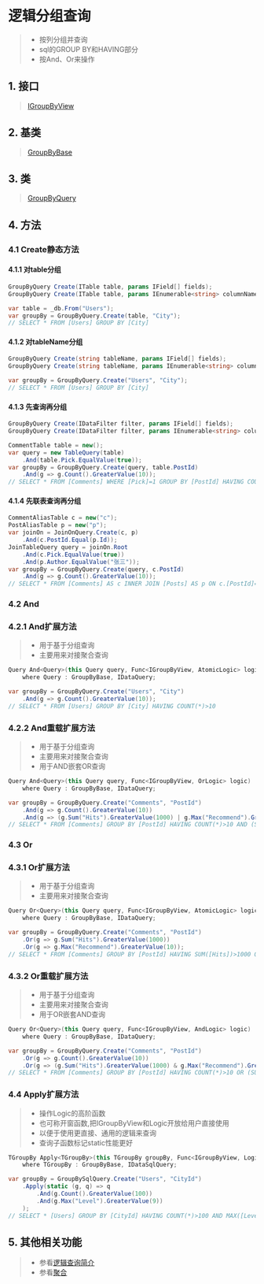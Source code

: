 # 逻辑分组查询
>* 按列分组并查询
>* sql的GROUP BY和HAVING部分
>* 按And、Or来操作

## 1. 接口
>[IGroupByView](xref:ShadowSql.Identifiers.IGroupByView)

## 2. 基类
>[GroupByBase](xref:ShadowSql.GroupBy.GroupByBase)

## 3. 类
>[GroupByQuery](/api/xref:ShadowSql.GroupBy.GroupByQuery)

## 4. 方法
### 4.1 Create静态方法
#### 4.1.1 对table分组 
```csharp
GroupByQuery Create(ITable table, params IField[] fields);
GroupByQuery Create(ITable table, params IEnumerable<string> columnNames);
```
```csharp
var table = _db.From("Users");
var groupBy = GroupByQuery.Create(table, "City");
// SELECT * FROM [Users] GROUP BY [City]
```

#### 4.1.2 对tableName分组 
```csharp
GroupByQuery Create(string tableName, params IField[] fields);
GroupByQuery Create(string tableName, params IEnumerable<string> columnNames);
```
```csharp
var groupBy = GroupByQuery.Create("Users", "City");
// SELECT * FROM [Users] GROUP BY [City]
```

#### 4.1.3 先查询再分组
```csharp
GroupByQuery Create(IDataFilter filter, params IField[] fields);
GroupByQuery Create(IDataFilter filter, params IEnumerable<string> columnNames);
```
```csharp
CommentTable table = new();
var query = new TableQuery(table)
    .And(table.Pick.EqualValue(true));
var groupBy = GroupByQuery.Create(query, table.PostId)
    .And(g => g.Count().GreaterValue(10));
// SELECT * FROM [Comments] WHERE [Pick]=1 GROUP BY [PostId] HAVING COUNT(*)>10
```

#### 4.1.4 先联表查询再分组
```csharp
CommentAliasTable c = new("c");
PostAliasTable p = new("p");
var joinOn = JoinOnQuery.Create(c, p)
    .And(c.PostId.Equal(p.Id));
JoinTableQuery query = joinOn.Root
    .And(c.Pick.EqualValue(true))
    .And(p.Author.EqualValue("张三"));
var groupBy = GroupByQuery.Create(query, c.PostId)
    .And(g => g.Count().GreaterValue(10));
// SELECT * FROM [Comments] AS c INNER JOIN [Posts] AS p ON c.[PostId]=p.[Id] WHERE c.[Pick]=1 AND p.[Author]='张三' GROUP BY c.[PostId] HAVING COUNT(*)>10
```

### 4.2 And
### 4.2.1 And扩展方法
>* 用于基于分组查询
>* 主要用来对接聚合查询
```csharp
Query And<Query>(this Query query, Func<IGroupByView, AtomicLogic> logic)
    where Query : GroupByBase, IDataQuery;
```
```csharp
var groupBy = GroupByQuery.Create("Users", "City")
    .And(g => g.Count().GreaterValue(10));
// SELECT * FROM [Users] GROUP BY [City] HAVING COUNT(*)>10
```

### 4.2.2 And重载扩展方法
>* 用于基于分组查询
>* 主要用来对接聚合查询
>* 用于AND嵌套OR查询
```csharp
Query And<Query>(this Query query, Func<IGroupByView, OrLogic> logic)
    where Query : GroupByBase, IDataQuery;
```
```csharp
var groupBy = GroupByQuery.Create("Comments", "PostId")
    .And(g => g.Count().GreaterValue(10))
    .And(g => (g.Sum("Hits").GreaterValue(1000) | g.Max("Recommend").GreaterValue(10)));
// SELECT * FROM [Comments] GROUP BY [PostId] HAVING COUNT(*)>10 AND (SUM([Hits])>1000 OR MAX([Recommend])>10)
```

### 4.3 Or
### 4.3.1 Or扩展方法
>* 用于基于分组查询
>* 主要用来对接聚合查询
```csharp
Query Or<Query>(this Query query, Func<IGroupByView, AtomicLogic> logic)
    where Query : GroupByBase, IDataQuery;
```
```csharp
var groupBy = GroupByQuery.Create("Comments", "PostId")
    .Or(g => g.Sum("Hits").GreaterValue(1000))
    .Or(g => g.Max("Recommend").GreaterValue(10));
// SELECT * FROM [Comments] GROUP BY [PostId] HAVING SUM([Hits])>1000 OR MAX([Recommend])>10
```

### 4.3.2 Or重载扩展方法
>* 用于基于分组查询
>* 主要用来对接聚合查询
>* 用于OR嵌套AND查询
```csharp
Query Or<Query>(this Query query, Func<IGroupByView, AndLogic> logic)
    where Query : GroupByBase, IDataQuery;
```
```csharp
var groupBy = GroupByQuery.Create("Comments", "PostId")
    .Or(g => g.Count().GreaterValue(10))
    .Or(g => (g.Sum("Hits").GreaterValue(1000) & g.Max("Recommend").GreaterValue(10)));
// SELECT * FROM [Comments] GROUP BY [PostId] HAVING COUNT(*)>10 OR (SUM([Hits])>1000 AND MAX([Recommend])>10)
```

### 4.4 Apply扩展方法
>* 操作Logic的高阶函数
>* 也可称开窗函数,把IGroupByView和Logic开放给用户直接使用
>* 以便于使用更直接、通用的逻辑来查询
>* 查询子函数标记static性能更好
```csharp
TGroupBy Apply<TGroupBy>(this TGroupBy groupBy, Func<IGroupByView, Logic, Logic> logic)
    where TGroupBy : GroupByBase, IDataSqlQuery;
```
```csharp
var groupBy = GroupBySqlQuery.Create("Users", "CityId")
    .Apply(static (g, q) => q
        .And(g.Count().GreaterValue(100))
        .And(g.Max("Level").GreaterValue(9))
    );
// SELECT * [Users] GROUP BY [CityId] HAVING COUNT(*)>100 AND MAX([Level])>9
```

## 5. 其他相关功能
>* 参看[逻辑查询简介](./index.md)
>* 参看[聚合](../aggregate.md)
